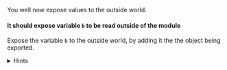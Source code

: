 <!--bl
    (filemeta
        (title "Exposing Values")
    )
/bl-->

You well now expose values to the outside world.

#### It should expose variable `b` to be read outside of the module ####

Expose the variable `b` to the outside world, by adding it the the object being exported.

<details><summary>Hints</summary>

Find `return {};` add a "b" -> `return {b};`

<details><summary>Code</summary>

**Example**

```javascript
    return {
        ?,
    };
```

</details>

</details>